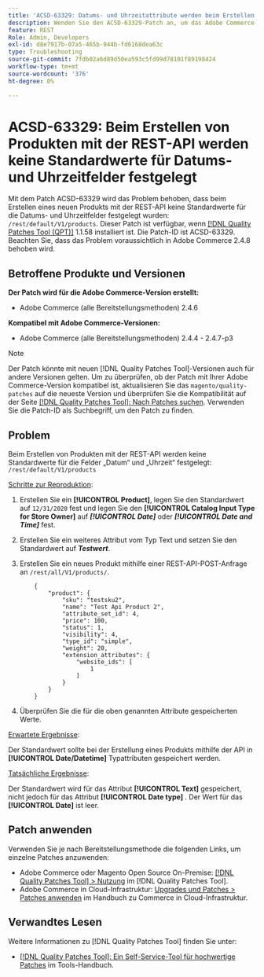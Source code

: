 ```yaml
---
title: 'ACSD-63329: Datums- und Uhrzeitattribute werden beim Erstellen von Produkten mit der REST-API nicht festgelegt'
description: Wenden Sie den ACSD-63329-Patch an, um das Adobe Commerce-Problem zu beheben, bei dem beim Erstellen von Produkten mit der REST-API keine Standardwerte für die Datums- und Uhrzeitfelder festgelegt sind.
feature: REST
Role: Admin, Developers
exl-id: d8e7917b-07a5-465b-944b-fd6168dea63c
type: Troubleshooting
source-git-commit: 7fdb02a6d89d50ea593c5fd99d78101f89198424
workflow-type: tm+mt
source-wordcount: '376'
ht-degree: 0%

---
```


# ACSD-63329: Beim Erstellen von Produkten mit der REST-API werden keine Standardwerte für Datums- und Uhrzeitfelder festgelegt

Mit dem Patch ACSD-63329 wird das Problem behoben, dass beim Erstellen eines neuen Produkts mit der REST-API keine Standardwerte für die Datums- und Uhrzeitfelder festgelegt wurden: `/rest/default/V1/products`. Dieser Patch ist verfügbar, wenn [[!DNL Quality Patches Tool (QPT)]](/help/tools/quality-patches-tool/quality-patches-tool-to-self-serve-quality-patches.md) 1.1.58 installiert ist. Die Patch-ID ist ACSD-63329. Beachten Sie, dass das Problem voraussichtlich in Adobe Commerce 2.4.8 behoben wird.

## Betroffene Produkte und Versionen

**Der Patch wird für die Adobe Commerce-Version erstellt:**

* Adobe Commerce (alle Bereitstellungsmethoden) 2.4.6

**Kompatibel mit Adobe Commerce-Versionen:**

* Adobe Commerce (alle Bereitstellungsmethoden) 2.4.4 - 2.4.7-p3

>[!NOTE]
>
>Der Patch könnte mit neuen [!DNL Quality Patches Tool]-Versionen auch für andere Versionen gelten. Um zu überprüfen, ob der Patch mit Ihrer Adobe Commerce-Version kompatibel ist, aktualisieren Sie das `magento/quality-patches` auf die neueste Version und überprüfen Sie die Kompatibilität auf der Seite [[!DNL Quality Patches Tool]: Nach Patches suchen](https://experienceleague.adobe.com/tools/commerce-quality-patches/index.html). Verwenden Sie die Patch-ID als Suchbegriff, um den Patch zu finden.

## Problem

Beim Erstellen von Produkten mit der REST-API werden keine Standardwerte für die Felder „Datum“ und „Uhrzeit“ festgelegt: `/rest/default/V1/products`

<u>Schritte zur Reproduktion</u>:

1. Erstellen Sie ein **[!UICONTROL Product]**, legen Sie den Standardwert auf `12/31/2020` fest und legen Sie den **[!UICONTROL Catalog Input Type for Store Owner]** auf ***[!UICONTROL Date]*** oder ***[!UICONTROL Date and Time]*** fest.
1. Erstellen Sie ein weiteres Attribut vom Typ Text und setzen Sie den Standardwert auf ***Testwert***.
1. Erstellen Sie ein neues Produkt mithilfe einer REST-API-POST-Anfrage an `/rest/all/V1/products/`.

   ```
       {
           "product": {
               "sku": "testsku2",
               "name": "Test Api Product 2",
               "attribute_set_id": 4,
               "price": 100,
               "status": 1,
               "visibility": 4,
               "type_id": "simple",
               "weight": 20,
               "extension_attributes": {
                   "website_ids": [
                       1
                   ]
               }
           }
       }
   ```

1. Überprüfen Sie die für die oben genannten Attribute gespeicherten Werte.

<u>Erwartete Ergebnisse</u>:

Der Standardwert sollte bei der Erstellung eines Produkts mithilfe der API in **[!UICONTROL Date/Datetime]** Typattributen gespeichert werden.

<u>Tatsächliche Ergebnisse</u>:

Der Standardwert wird für das Attribut **[!UICONTROL Text]** gespeichert, nicht jedoch für das Attribut **[!UICONTROL Date type]** . Der Wert für das **[!UICONTROL Date]** ist leer.

## Patch anwenden

Verwenden Sie je nach Bereitstellungsmethode die folgenden Links, um einzelne Patches anzuwenden:

* Adobe Commerce oder Magento Open Source On-Premise: [[!DNL Quality Patches Tool] > Nutzung](/help/tools/quality-patches-tool/usage.md) im [!DNL Quality Patches Tool].
* Adobe Commerce in Cloud-Infrastruktur: [Upgrades und Patches > Patches anwenden](https://experienceleague.adobe.com/docs/commerce-cloud-service/user-guide/develop/upgrade/apply-patches.html) im Handbuch zu Commerce in Cloud-Infrastruktur.

## Verwandtes Lesen

Weitere Informationen zu [!DNL Quality Patches Tool] finden Sie unter:

* [[!DNL Quality Patches Tool]: Ein Self-Service-Tool für hochwertige Patches](/help/tools/quality-patches-tool/quality-patches-tool-to-self-serve-quality-patches.md) im Tools-Handbuch.
